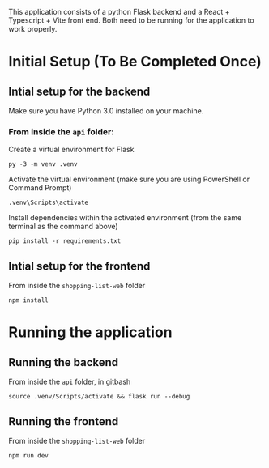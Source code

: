 This application consists of a python Flask backend and a React + Typescript + Vite front end. Both need to be running for the application to work properly.

# Initial Setup (To Be Completed Once)

## Intial setup for the backend

Make sure you have Python 3.0 installed on your machine.

### From inside the `api` folder:

Create a virtual environment for Flask

```
py -3 -m venv .venv
```

Activate the virtual environment (make sure you are using PowerShell or Command Prompt)

```
.venv\Scripts\activate
```

Install dependencies within the activated environment (from the same terminal as the command above)

```
pip install -r requirements.txt
```

## Intial setup for the frontend

From inside the `shopping-list-web` folder

```
npm install
```

# Running the application

## Running the backend

From inside the `api` folder, in gitbash

```
source .venv/Scripts/activate && flask run --debug
```

## Running the frontend

From inside the `shopping-list-web` folder

```
npm run dev
```
